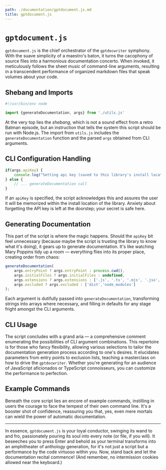 ```yaml
---
path: ./documentation/gptdocument.js.md
title: gptdocument.js
---
```


# `gptdocument.js`

`gptdocument.js` is the chief orchestrator of the `gptdocwriter` symphony. With the suave simplicity of a maestro's baton, it turns the cacophony of source files into a harmonious documentation concerto. When invoked, it meticulously follows the sheet music of command-line arguments, resulting in a transcendent performance of organized markdown files that speak volumes about your code.

## Shebang and Imports

```javascript
#!/usr/bin/env node

import {generateDocumentation, args} from './utils.js'
```

At the very top lies the *shebang*, which is not a sound effect from a retro Batman episode, but an instruction that tells the system this script should be run with Node.js. The import from `utils.js` includes the `generateDocumentation` function and the parsed `args` obtained from CLI arguments.

## CLI Configuration Handling

```javascript
if(args.apiKey) {
    console.log("Setting api key (saved to this library's install location)");
} else {
    // ... generateDocumentation call
}
```

If an `apiKey` is specified, the script acknowledges this and assures the user it will be memorized within the install location of the library. Anxiety about forgetting the API key is left at the doorstep; your secret is safe here.

## Generating Documentation

This part of the script is where the magic happens. Should the `apiKey` bit feel unnecessary (because maybe the script is trusting the library to know what it's doing), it gears up to generate documentation. It's like watching Mary Poppins tidy up a room — everything flies into its proper place, creating order from chaos:

```javascript
generateDocumentation(
    args.entryPoint ? args.entryPoint : process.cwd(), 
    args.initialFiles ? args.initialFiles : undefined, 
    args.extensions ? args.extensions : ['.js', '.ts', '.mjs', '.jsx', '.tsx'], 
    args.excluded ? args.excluded : ['dist','node_modules']
);
```

Each argument is dutifully passed into `generateDocumentation`, transforming strings into arrays where necessary, and filling in defaults for any stage fright amongst the CLI arguments.

## CLI Usage

The script concludes with a grand aria — a comprehensive comment enumerating the possibilities of CLI argument combinations. This repertoire is for those who fancy flexibility, allowing various selections to tailor the documentation generation process according to one's desires. It elucidates parameters from entry points to exclusion lists, teaching a masterclass on how to drive the `gptdocwriter`. Whether you're generating for an audience of JavaScript aficionados or TypeScript connoisseurs, you can customize the performance to perfection.

## Example Commands

Beneath the core script lies an encore of example commands, instilling in users the courage to face the tempest of their own command line. It's a booster shot of confidence, reassuring you that, yes, even mere mortals can wield the power of automatic documentation.

---

In essence, `gptdocument.js` is your loyal conductor, swinging its wand to and fro, passionately pouring its soul into every note (or file, if you will). It beseeches you to press Enter and behold as your terminal transforms into an amphitheater of anthology generation, for it's not just a script but a performance by the code virtuoso within you. Now, stand back and let the documentation recital commence! (And remember, no intermission cookies allowed near the keyboard.)